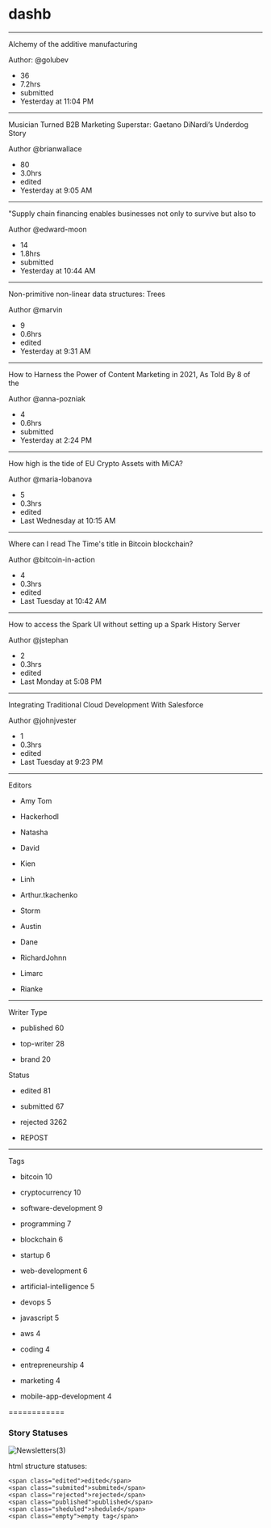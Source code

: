 # dashb



----------



Alchemy of the additive manufacturing

Author: @golubev
- 36
- 7.2hrs
- submitted
- Yesterday at 11:04 PM



----------



Musician Turned B2B Marketing Superstar: Gaetano DiNardi’s Underdog Story



Author
@brianwallace 
- 80
- 3.0hrs
- edited
- Yesterday at 9:05 AM


----------



"Supply chain financing enables businesses not only to survive but also to



Author
@edward-moon
- 14
- 1.8hrs
- submitted
- Yesterday at 10:44 AM


----------



Non-primitive non-linear data structures: Trees



Author
@marvin 
- 9
- 0.6hrs
- edited
- Yesterday at 9:31 AM


----------



How to Harness the Power of Content Marketing in 2021, As Told By 8 of the



Author
@anna-pozniak
- 4
- 0.6hrs
- submitted
- Yesterday at 2:24 PM


----------



How high is the tide of EU Crypto Assets with MiCA?



Author
@maria-lobanova
- 5
- 0.3hrs
- edited
- Last Wednesday at 10:15 AM


----------



Where can I read The Time's title in Bitcoin blockchain?



Author
@bitcoin-in-action 
- 4
- 0.3hrs
- edited
- Last Tuesday at 10:42 AM





----------




How to access the Spark UI without setting up a Spark History Server



Author
@jstephan 
- 2
- 0.3hrs
- edited
- Last Monday at 5:08 PM




----------





Integrating Traditional Cloud Development With Salesforce


Author @johnjvester
- 1
- 0.3hrs
- edited
- Last Tuesday at 9:23 PM



----------


Editors

- Amy Tom

- Hackerhodl

- Natasha

- David

- Kien

- Linh

- Arthur.tkachenko

- Storm

- Austin

- Dane

- RichardJohnn

- Limarc

- Rianke

----


Writer Type

- published 60

- top-writer 28

- brand 20



Status

- edited 81

- submitted 67

- rejected 3262
- REPOST

---



Tags

- bitcoin 10

- cryptocurrency 10

- software-development 9

- programming 7

- blockchain 6

- startup 6

- web-development 6

- artificial-intelligence 5

- devops 5

- javascript 5

- aws 4

- coding 4

- entrepreneurship 4

- marketing 4

- mobile-app-development 4



============


### Story Statuses

![Newsletters(3)](https://user-images.githubusercontent.com/1469198/103110951-53ab5f00-4650-11eb-97fc-27d31445dcb2.png)


html structure statuses:
```
<span class="edited">edited</span>
<span class="submited">submited</span>
<span class="rejected">rejected</span>
<span class="published">published</span>
<span class="sheduled">sheduled</span>
<span class="empty">empty tag</span>
```
